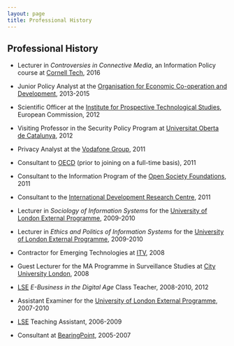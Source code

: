 ```yaml
---
layout: page
title: Professional History
---
```


## Professional History

- Lecturer in <i>Controversies in Connective Media</i>, an Information Policy course at <a href="http://tech.cornell.edu/" target="_blank">Cornell Tech</a>, 2016

- Junior Policy Analyst at the <a href="http://oecd.org/" target="_blank">Organisation for Economic Co-operation and Development</a>, 2013-2015

- Scientific Officer at the <a href="https://ec.europa.eu/jrc/en/institutes/ipts" target="_blank">Institute for Prospective Technological Studies</a>, European Commission, 2012

- Visiting Professor in the Security Policy Program at <a href="http://www.uoc.edu/" target="_blank">Universitat Oberta de Catalunya</a>, 2012

- Privacy Analyst at the <a href="http://www.vodafone.com" target="_blank">Vodafone Group</a>, 2011

- Consultant to <a href="http://www.oecd.org" target="_blank">OECD</a> (prior to joining on a full-time basis), 2011

- Consultant to the Information Program of the <a href="http://www.opensocietyfoundations.org" target="_blank">Open Society Foundations</a>, 2011

- Consultant to the <a href="http://www.idrc.ca" target="_blank">International Development Research Centre</a>, 2011

- Lecturer in <i>Sociology of Information Systems</i>&nbsp;for the <a href="http://www.londoninternational.ac.uk" target="_blank">University of London External Programme</a>, 2009-2010

- Lecturer in<span lang="EN-US">&nbsp;<i>Ethics and Politics of Information Systems</i>&nbsp;<span lang="EN-US">for the <a href="http://www.londoninternational.ac.uk" target="_blank">University of London External Programme</a>, 2009-2010

- Contractor for Emerging Technologies at <a href="http://www.itv.com" target="_blank">ITV</a>, 2008

- <span lang="EN-US">Guest Lecturer for the MA Programme in Surveillance Studies at <a href="http://www.city.ac.uk" target="_blank">City University London</a>, 2008

- <a href="http://www.lse.ac.uk" target="_blank">LSE</a>&nbsp;<i>E-Business in the Digital Age</i>&nbsp;Class Teacher, 2008-2010, 2012

- Assistant Examiner for the <a href="http://www.londoninternational.ac.uk" target="_blank">University of London External Programme</a>, 2007-2010

- <a href="http://www.lse.ac.uk" target="_blank">LSE</a> Teaching Assistant, 2006-2009

- Consultant at <a href="http://www.bearingpoint.com" target="_blank">BearingPoint</a>, 2005-2007
